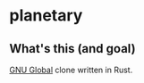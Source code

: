 # planetary

## What's this (and goal)

[GNU Global](https://www.gnu.org/software/global/) clone written in Rust.

